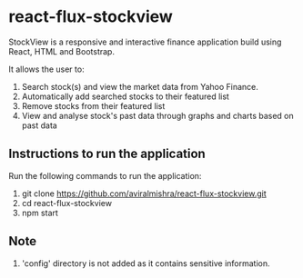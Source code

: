 # react-flux-stockview
StockView is a responsive and interactive finance application build using React, HTML and Bootstrap.

It allows the user to:

1. Search stock(s) and view the market data from Yahoo Finance.
2. Automatically add searched stocks to their featured list
3. Remove stocks from their featured list
4. View and analyse stock's past data through graphs and charts based on past data


## Instructions to run the application
Run the following commands to run the application:

1. git clone https://github.com/aviralmishra/react-flux-stockview.git
2. cd react-flux-stockview
3. npm start

## Note

1. 'config' directory is not added as it contains sensitive information.


